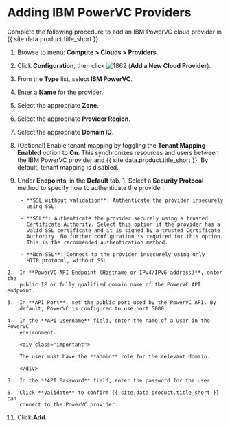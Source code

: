 # Adding IBM PowerVC Providers

Complete the following procedure to add an IBM PowerVC cloud provider in
{{ site.data.product.title_short }}.

1.  Browse to menu: **Compute > Clouds > Providers**.

2.  Click **Configuration**, then click
    ![1862](../images/1862.png) (**Add a New Cloud Provider**).

3.  From the **Type** list, select **IBM PowerVC**.

4.  Enter a **Name** for the provider.

6.  Select the appropriate **Zone**.

7.  Select the appropriate **Provider Region**.

8.  Select the appropriate **Domain ID**.

9.  (Optional) Enable tenant mapping by toggling the **Tenant Mapping Enabled**
    option to **On**. This synchronizes resources and users between the IBM
    PowerVC provider and {{ site.data.product.title_short }}. By default,
    tenant mapping is disabled.

10.  Under **Endpoints**, in the **Default** tab.
    1.  Select a **Security Protocol** method to specify how to authenticate
        the provider:

          - **SSL without validation**: Authenticate the provider insecurely
            using SSL.

          - **SSL**: Authenticate the provider securely using a trusted
            Certificate Authority. Select this option if the provider has a
            valid SSL certificate and it is signed by a trusted Certificate
            Authority. No further configuration is required for this option.
            This is the recommended authentication method.

          - **Non-SSL**: Connect to the provider insecurely using only
            HTTP protocol, without SSL.

    2.  In **PowerVC API Endpoint (Hostname or IPv4/IPv6 address)**, enter the
        public IP or fully qualified domain name of the PowerVC API endpoint.

    3.  In **API Port**, set the public port used by the PowerVC API. By
        default, PowerVC is configured to use port 5000.

    4.  In the **API Username** field, enter the name of a user in the PowerVC
        environment.

        <div class="important">

        The user must have the **admin** role for the relevant domain.

        </div>

    5.  In the **API Password** field, enter the password for the user.

    6.  Click **Validate** to confirm {{ site.data.product.title_short }} can
        connect to the PowerVC provider.

11.  Click **Add**.
